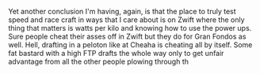 Yet another conclusion I'm having, again, is that the place to truly test speed and race craft in ways that I care about is on Zwift where the only thing that matters is watts per kilo and knowing how to use the power ups. Sure people cheat their asses off in Zwift but they do for Gran Fondos as well. Hell, drafting in a peloton like at Cheaha is cheating all by itself. Some fat bastard with a high FTP drafts the whole way only to get unfair advantage from all the other people plowing through th